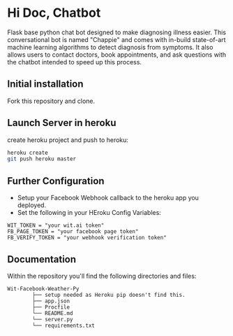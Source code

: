 # Hi Doc, Chatbot

Flask base python chat bot designed to make diagnosing illness easier. This conversational bot is named "Chappie" and comes with in-build state-of-art machine learning algorithms to detect diagnosis from symptoms. It also allows users to contact doctors, book appointments, and ask questions with the chatbot intended to speed up this process.


## Initial installation
Fork this repository and clone.

## Launch Server in heroku
create heroku project and push to heroku:
```bash
heroku create
git push heroku master
```

## Further Configuration
  * Setup your Facebook Webhook callback to the heroku app you deployed.
  * Set the following in your HEroku Config Variables:
 
 ```
 WIT_TOKEN = "your wit.ai token"
 FB_PAGE_TOKEN = "your facebook page token"
 FB_VERIFY_TOKEN = "your webhook verification token"
```
## Documentation
 
 Within the repository you'll find the following directories and files:
 
 ```
 Wit-Facebook-Weather-Py
         ├── setup needed as Heroku pip doesn't find this.
         ├── app.json
         ├── Procfile
         └── README.md
         └── server.py
         └── requirements.txt
 ```
